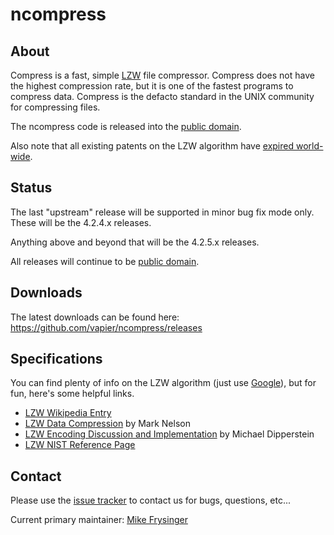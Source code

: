 # ncompress

## About

Compress is a fast, simple [LZW] file compressor.
Compress does not have the highest compression rate, but it is one of the
fastest programs to compress data.
Compress is the defacto standard in the UNIX community for compressing files.

The ncompress code is released into the [public domain].

Also note that all existing patents on the LZW algorithm have
[expired world-wide](http://en.wikipedia.org/wiki/LZW#Patent_issues).

## Status

The last "upstream" release will be supported in minor bug fix mode only.
These will be the 4.2.4.x releases.

Anything above and beyond that will be the 4.2.5.x releases.

All releases will continue to be [public domain].

## Downloads

The latest downloads can be found here:
<https://github.com/vapier/ncompress/releases>

## Specifications

You can find plenty of info on the LZW algorithm (just use
[Google](https://www.google.com/search?q=lzw)), but for fun, here's some helpful
links.

* [LZW Wikipedia Entry][LZW]
* [LZW Data Compression](https://www.dogma.net/markn/articles/lzw/lzw.htm) by Mark Nelson
* [LZW Encoding Discussion and Implementation](http://michael.dipperstein.com/lzw) by Michael Dipperstein
* [LZW NIST Reference Page](https://www.nist.gov/dads/HTML/lempelZivWelch.html)

## Contact

Please use the [issue tracker](https://github.com/vapier/ncompress/issues) to
contact us for bugs, questions, etc...

Current primary maintainer:
<a href="mailto:vapier@gmail.com">Mike Frysinger</a>


[LZW]: https://en.wikipedia.org/wiki/LZW
[public domain]: https://en.wikipedia.org/wiki/Public_domain
